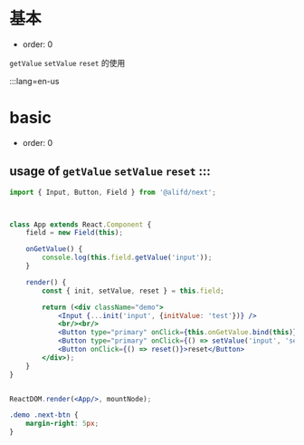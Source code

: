 # 基本

- order: 0

`getValue` `setValue` `reset` 的使用

:::lang=en-us
# basic

- order: 0

usage of `getValue` `setValue` `reset`
:::
---


````jsx
import { Input, Button, Field } from '@alifd/next';



class App extends React.Component {
    field = new Field(this);

    onGetValue() {
        console.log(this.field.getValue('input'));
    }

    render() {
        const { init, setValue, reset } = this.field;

        return (<div className="demo">
            <Input {...init('input', {initValue: 'test'})} />
            <br/><br/>
            <Button type="primary" onClick={this.onGetValue.bind(this)}>getValue</Button>
            <Button type="primary" onClick={() => setValue('input', 'set me by click')}>setValue</Button>
            <Button onClick={() => reset()}>reset</Button>
        </div>);
    }
}


ReactDOM.render(<App/>, mountNode);

````

````css
.demo .next-btn {
    margin-right: 5px;
}
````
